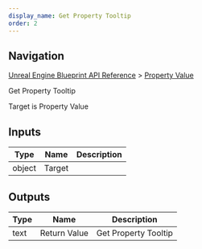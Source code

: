 ```yaml
---
display_name: Get Property Tooltip
order: 2
---
```

## Navigation

[Unreal Engine Blueprint API Reference](https://dev.epicgames.com/documentation/en-us/unreal-engine/BlueprintAPI) > [Property Value](https://dev.epicgames.com/documentation/en-us/unreal-engine/BlueprintAPI/PropertyValue)

Get Property Tooltip

Target is Property Value

## Inputs

| Type | Name | Description |
| --- | --- | --- |
| object | Target |  |

## Outputs

| Type | Name | Description |
| --- | --- | --- |
| text | Return Value | Get Property Tooltip |
